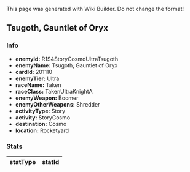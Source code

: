 <span class="wiki-builder">This page was generated with Wiki Builder. Do not change the format!</span>

## Tsugoth, Gauntlet of Oryx
### Info
* **enemyId:** R1S4StoryCosmoUltraTsugoth
* **enemyName:** Tsugoth, Gauntlet of Oryx
* **cardId:** 201110
* **enemyTier:** Ultra
* **raceName:** Taken
* **raceClass:** TakenUltraKnightA
* **enemyWeapon:** Boomer
* **enemyOtherWeapons:** Shredder
* **activityType:** Story
* **activity:** StoryCosmo
* **destination:** Cosmo
* **location:** Rocketyard

### Stats
statType | statId
-------- | ------


